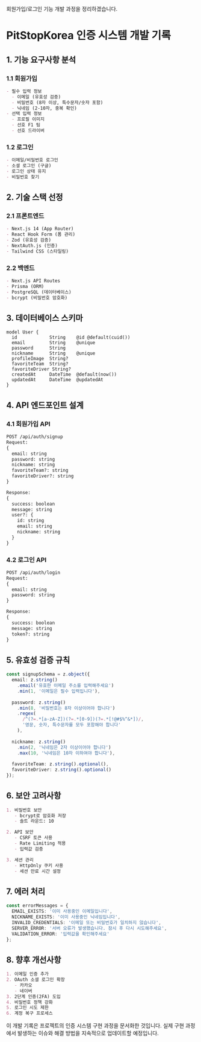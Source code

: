 회원가입/로그인 기능 개발 과정을 정리하겠습니다.

# PitStopKorea 인증 시스템 개발 기록

## 1. 기능 요구사항 분석

### 1.1 회원가입
```markdown
- 필수 입력 정보
  - 이메일 (유효성 검증)
  - 비밀번호 (8자 이상, 특수문자/숫자 포함)
  - 닉네임 (2-10자, 중복 확인)
- 선택 입력 정보
  - 프로필 이미지
  - 선호 F1 팀
  - 선호 드라이버
```

### 1.2 로그인
```markdown
- 이메일/비밀번호 로그인
- 소셜 로그인 (구글)
- 로그인 상태 유지
- 비밀번호 찾기
```

## 2. 기술 스택 선정

### 2.1 프론트엔드
```markdown
- Next.js 14 (App Router)
- React Hook Form (폼 관리)
- Zod (유효성 검증)
- NextAuth.js (인증)
- Tailwind CSS (스타일링)
```

### 2.2 백엔드
```markdown
- Next.js API Routes
- Prisma (ORM)
- PostgreSQL (데이터베이스)
- bcrypt (비밀번호 암호화)
```

## 3. 데이터베이스 스키마

```prisma
model User {
  id            String    @id @default(cuid())
  email         String    @unique
  password      String
  nickname      String    @unique
  profileImage  String?
  favoriteTeam  String?
  favoriteDriver String?
  createdAt     DateTime  @default(now())
  updatedAt     DateTime  @updatedAt
}
```

## 4. API 엔드포인트 설계

### 4.1 회원가입 API
```markdown
POST /api/auth/signup
Request:
{
  email: string
  password: string
  nickname: string
  favoriteTeam?: string
  favoriteDriver?: string
}

Response:
{
  success: boolean
  message: string
  user?: {
    id: string
    email: string
    nickname: string
  }
}
```

### 4.2 로그인 API
```markdown
POST /api/auth/login
Request:
{
  email: string
  password: string
}

Response:
{
  success: boolean
  message: string
  token?: string
}
```

## 5. 유효성 검증 규칙

```typescript
const signupSchema = z.object({
  email: z.string()
    .email('유효한 이메일 주소를 입력해주세요')
    .min(1, '이메일은 필수 입력입니다'),
  
  password: z.string()
    .min(8, '비밀번호는 8자 이상이어야 합니다')
    .regex(
      /^(?=.*[a-zA-Z])(?=.*[0-9])(?=.*[!@#$%^&*])/,
      '영문, 숫자, 특수문자를 모두 포함해야 합니다'
    ),
    
  nickname: z.string()
    .min(2, '닉네임은 2자 이상이어야 합니다')
    .max(10, '닉네임은 10자 이하여야 합니다'),
    
  favoriteTeam: z.string().optional(),
  favoriteDriver: z.string().optional()
});
```

## 6. 보안 고려사항

```markdown
1. 비밀번호 보안
   - bcrypt로 암호화 저장
   - 솔트 라운드: 10

2. API 보안
   - CSRF 토큰 사용
   - Rate Limiting 적용
   - 입력값 검증

3. 세션 관리
   - HttpOnly 쿠키 사용
   - 세션 만료 시간 설정
```

## 7. 에러 처리

```typescript
const errorMessages = {
  EMAIL_EXISTS: '이미 사용중인 이메일입니다',
  NICKNAME_EXISTS: '이미 사용중인 닉네임입니다',
  INVALID_CREDENTIALS: '이메일 또는 비밀번호가 일치하지 않습니다',
  SERVER_ERROR: '서버 오류가 발생했습니다. 잠시 후 다시 시도해주세요',
  VALIDATION_ERROR: '입력값을 확인해주세요'
};
```

## 8. 향후 개선사항

```markdown
1. 이메일 인증 추가
2. OAuth 소셜 로그인 확장
   - 카카오
   - 네이버
3. 2단계 인증(2FA) 도입
4. 비밀번호 정책 강화
5. 로그인 시도 제한
6. 계정 복구 프로세스
```

이 개발 기록은 프로젝트의 인증 시스템 구현 과정을 문서화한 것입니다. 실제 구현 과정에서 발생하는 이슈와 해결 방법을 지속적으로 업데이트할 예정입니다.
